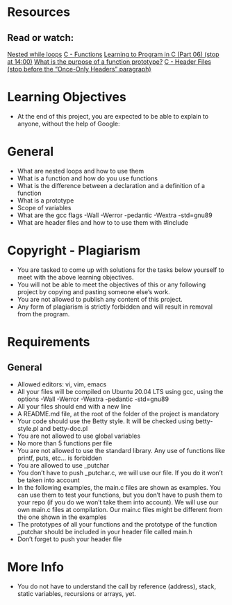# Resources
## Read or watch:

[Nested while loops](https://intranet.alxswe.com/rltoken/aDRkFzUkVysnD94Dpm3w5g)
[C - Functions](https://intranet.alxswe.com/rltoken/zf4IZeoe0yFZL2X7_nznQQ)
[Learning to Program in C (Part 06) (stop at 14:00)](https://intranet.alxswe.com/rltoken/iQ87CI4Lf41U_uRh9QsoQA)
[What is the purpose of a function prototype?](https://intranet.alxswe.com/rltoken/pUXhvD6-xl5BbWyj1AhCEA)
[C - Header Files (stop before the “Once-Only Headers” paragraph)](https://intranet.alxswe.com/rltoken/IFY075ffrszSJvHqPAa-zQ)
# Learning Objectives
* At the end of this project, you are expected to be able to explain to anyone, without the help of Google:

# General
* What are nested loops and how to use them
* What is a function and how do you use functions
* What is the difference between a declaration and a definition of a function
* What is a prototype
* Scope of variables
* What are the gcc flags -Wall -Werror -pedantic -Wextra -std=gnu89
* What are header files and how to to use them with #include
# Copyright - Plagiarism
* You are tasked to come up with solutions for the tasks below yourself to meet with the above learning objectives.
* You will not be able to meet the objectives of this or any following project by copying and pasting someone else’s work.
* You are not allowed to publish any content of this project.
* Any form of plagiarism is strictly forbidden and will result in removal from the program.
# Requirements
## General
* Allowed editors: vi, vim, emacs
* All your files will be compiled on Ubuntu 20.04 LTS using gcc, using the options -Wall -Werror -Wextra -pedantic -std=gnu89
* All your files should end with a new line
* A README.md file, at the root of the folder of the project is mandatory
* Your code should use the Betty style. It will be checked using betty-style.pl and betty-doc.pl
* You are not allowed to use global variables
* No more than 5 functions per file
* You are not allowed to use the standard library. Any use of functions like printf, puts, etc… is forbidden
* You are allowed to use _putchar
* You don’t have to push _putchar.c, we will use our file. If you do it won’t be taken into account
* In the following examples, the main.c files are shown as examples. You can use them to test your functions, but you don’t have to push them to your repo (if you do we won’t take them into account). We will use our own main.c files at compilation. Our main.c files might be different from the one shown in the examples
* The prototypes of all your functions and the prototype of the function _putchar should be included in your header file called main.h
* Don’t forget to push your header file
# More Info
* You do not have to understand the call by reference (address), stack, static variables, recursions or arrays, yet.
